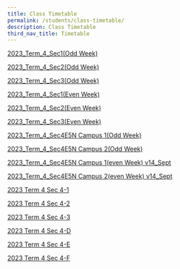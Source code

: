 ```yaml
---
title: Class Timetable
permalink: /students/class-timetable/
description: Class Timetable
third_nav_title: Timetable
---
```

[2023_Term_4_Sec1(Odd Week)](/files/Students/Timetable/Term%204/2023%20Term%204%20Sec%201%20(Odd).pdf)

[2023_Term_4_Sec2(Odd Week)](/files/Students/Timetable/Term%204/2023%20Term%204%20Sec%202%20(Odd).pdf)

[2023_Term_4_Sec3(Odd Week)](/files/Students/Timetable/Term%204/2023%20Term%204%20Sec%203%20(Odd).pdf)

[2023_Term_4_Sec1(Even Week)](/files/Students/Timetable/Term%204/2023%20Term%204%20Sec%201%20(Even).pdf)

[2023_Term_4_Sec2(Even Week)](/files/Students/Timetable/Term%204/2023%20Term%204%20Sec%202%20(Even).pdf)

[2023_Term_4_Sec3(Even Week)](/files/Students/Timetable/Term%204/2023%20Term%204%20Sec%203%20(Even).pdf)

[2023_Term_4_Sec4E5N Campus 1(Odd Week)](/files/Students/Timetable/Term%204/2023%20Term%204%20Sec%204E5N%20Campus%201%20(Odd).pdf)

[2023_Term_4_Sec4E5N Campus 2(Odd Week)](/files/Students/Timetable/Term%204/2023%20Term%204%20Sec%204E5N%20Campus%202%20(Odd).pdf)

[2023_Term_4_Sec4E5N Campus 1(even Week) v14_Sept](/files/Students/Timetable/Term%204/2023%20term%204%20sec%204e5n%20campus%201%20(even)%20v14_sep.pdf)

[2023_Term_4_Sec4E5N Campus 2(even Week) v14_Sept](/files/Students/Timetable/Term%204/2023%20term%204%20sec%204e5n%20campus%202%20(even)%20v14_sep.pdf)

[2023 Term 4 Sec 4-1](/files/Students/Timetable/Term%204/2023%20Term%204%20Sec_4-1.pdf)

[2023 Term 4 Sec 4-2](/files/Students/Timetable/Term%204/2023%20Term%204%20Sec_4-2.pdf)

[2023 Term 4 Sec 4-3](/files/Students/Timetable/Term%204/2023%20Term%204%20Sec_4-3.pdf)

[2023 Term 4 Sec 4-D](/files/Students/Timetable/Term%204/2023%20Term%204%20Sec_4D.pdf)

[2023 Term 4 Sec 4-E](/files/Students/Timetable/Term%204/2023%20Term%204%20Sec_4E.pdf)

[2023 Term 4 Sec 4-F](/files/Students/Timetable/Term%204/2023%20Term%204%20Sec_4F.pdf)

